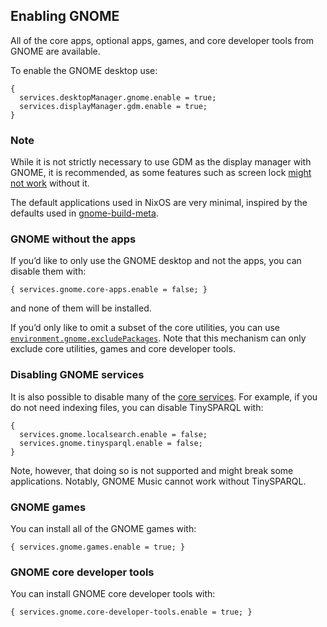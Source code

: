 ## Enabling GNOME

All of the core apps, optional apps, games, and core developer tools from GNOME are available.

To enable the GNOME desktop use:

```programlisting
{
  services.desktopManager.gnome.enable = true;
  services.displayManager.gdm.enable = true;
}
```

### Note

While it is not strictly necessary to use GDM as the display manager with GNOME, it is recommended, as some features such as screen lock [might not work](#sec-gnome-faq-can-i-use-lightdm-with-gnome "Can I use LightDM with GNOME?") without it.

The default applications used in NixOS are very minimal, inspired by the defaults used in [gnome-build-meta](https://gitlab.gnome.org/GNOME/gnome-build-meta/blob/48.0/elements/core/meta-gnome-core-apps.bst).

### GNOME without the apps

If you’d like to only use the GNOME desktop and not the apps, you can disable them with:

```programlisting
{ services.gnome.core-apps.enable = false; }
```

and none of them will be installed.

If you’d only like to omit a subset of the core utilities, you can use [`environment.gnome.excludePackages`](options.html#opt-environment.gnome.excludePackages). Note that this mechanism can only exclude core utilities, games and core developer tools.

### Disabling GNOME services

It is also possible to disable many of the [core services](https://github.com/NixOS/nixpkgs/blob/b8ec4fd2a4edc4e30d02ba7b1a2cc1358f3db1d5/nixos/modules/services/x11/desktop-managers/gnome.nix#L329-L348). For example, if you do not need indexing files, you can disable TinySPARQL with:

```programlisting
{
  services.gnome.localsearch.enable = false;
  services.gnome.tinysparql.enable = false;
}
```

Note, however, that doing so is not supported and might break some applications. Notably, GNOME Music cannot work without TinySPARQL.

### GNOME games

You can install all of the GNOME games with:

```programlisting
{ services.gnome.games.enable = true; }
```

### GNOME core developer tools

You can install GNOME core developer tools with:

```programlisting
{ services.gnome.core-developer-tools.enable = true; }
```

